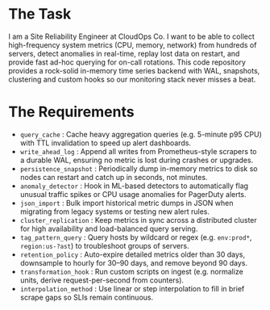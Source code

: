 # The Task

I am a Site Reliability Engineer at CloudOps Co. I want to be able to collect high-frequency system metrics (CPU, memory, network) from hundreds of servers, detect anomalies in real-time, replay lost data on restart, and provide fast ad-hoc querying for on-call rotations. This code repository provides a rock-solid in-memory time series backend with WAL, snapshots, clustering and custom hooks so our monitoring stack never misses a beat.

# The Requirements

* `query_cache`           : Cache heavy aggregation queries (e.g. 5-minute p95 CPU) with TTL invalidation to speed up alert dashboards.  
* `write_ahead_log`       : Append all writes from Prometheus-style scrapers to a durable WAL, ensuring no metric is lost during crashes or upgrades.  
* `persistence_snapshot`  : Periodically dump in-memory metrics to disk so nodes can restart and catch up in seconds, not minutes.  
* `anomaly_detector`      : Hook in ML-based detectors to automatically flag unusual traffic spikes or CPU usage anomalies for PagerDuty alerts.  
* `json_import`           : Bulk import historical metric dumps in JSON when migrating from legacy systems or testing new alert rules.  
* `cluster_replication`   : Keep metrics in sync across a distributed cluster for high availability and load-balanced query serving.  
* `tag_pattern_query`     : Query hosts by wildcard or regex (e.g. `env:prod*`, `region:us-?ast`) to troubleshoot groups of servers.  
* `retention_policy`      : Auto-expire detailed metrics older than 30 days, downsample to hourly for 30–90 days, and remove beyond 90 days.  
* `transformation_hook`   : Run custom scripts on ingest (e.g. normalize units, derive request-per-second from counters).  
* `interpolation_method`  : Use linear or step interpolation to fill in brief scrape gaps so SLIs remain continuous.  
